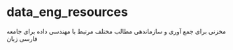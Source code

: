 # data_eng_resources
مخزنی برای جمع آوری و سازماندهی مطالب مختلف مرتبط  با مهندسی داده برای جامعه فارسی زبان
